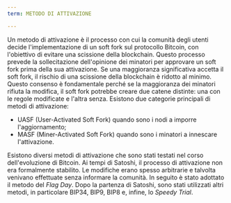```yaml
---
term: METODO DI ATTIVAZIONE

---
```

Un metodo di attivazione è il processo con cui la comunità degli utenti decide l'implementazione di un soft fork sul protocollo Bitcoin, con l'obiettivo di evitare una scissione della blockchain. Questo processo prevede la sollecitazione dell'opinione dei minatori per approvare un soft fork prima della sua attivazione. Se una maggioranza significativa accetta il soft fork, il rischio di una scissione della blockchain è ridotto al minimo. Questo consenso è fondamentale perché se la maggioranza dei minatori rifiuta la modifica, il soft fork potrebbe creare due catene distinte: una con le regole modificate e l'altra senza. Esistono due categorie principali di metodi di attivazione:


- UASF (User-Activated Soft Fork) quando sono i nodi a imporre l'aggiornamento;
- MASF (Miner-Activated Soft Fork) quando sono i minatori a innescare l'attivazione.

Esistono diversi metodi di attivazione che sono stati testati nel corso dell'evoluzione di Bitcoin. Ai tempi di Satoshi, il processo di attivazione non era formalmente stabilito. Le modifiche erano spesso arbitrarie e talvolta venivano effettuate senza informare la comunità. In seguito è stato adottato il metodo del *Flag Day*. Dopo la partenza di Satoshi, sono stati utilizzati altri metodi, in particolare BIP34, BIP9, BIP8 e, infine, lo *Speedy Trial*.